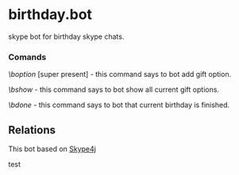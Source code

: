 # birthday.bot
skype bot for birthday skype chats.

### Comands
*\boption* [super present] - this command says to bot add gift option.

*\bshow* - this command says to bot show all current gift options.

*\bdone* - this command says to bot that current birthday is finished.

## Relations
This bot based on [Skype4j](https://github.com/samczsun/Skype4J)

test
